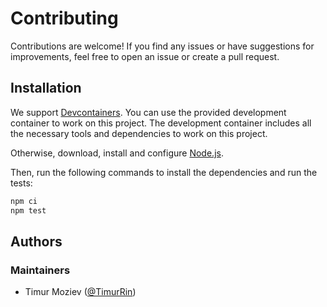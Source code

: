# Contributing

Contributions are welcome! If you find any issues or have suggestions for improvements, feel free to open an issue or create a pull request.

## Installation

We support [Devcontainers](https://containers.dev/). You can use the provided development container to work on this project. The development container includes all the necessary tools and dependencies to work on this project.

Otherwise, download, install and configure [Node.js](https://nodejs.org/en/download/).

Then, run the following commands to install the dependencies and run the tests:

```bash
npm ci
npm test
```

## Authors

### Maintainers

- Timur Moziev ([@TimurRin](https://github.com/TimurRin))
